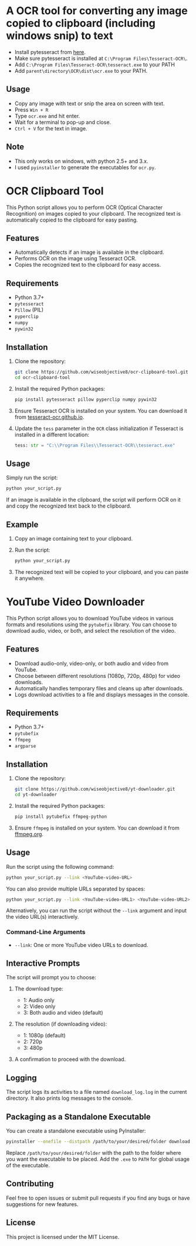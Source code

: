 # A OCR tool for converting any image copied to clipboard (including windows snip) to text
* Install pytesseract from [here](https://github.com/UB-Mannheim/tesseract/wiki).
* Make sure pytesseract is installed at ``C:\Program Files\Tesseract-OCR\``.
* Add ``C:\Program Files\Tesseract-OCR\tesseract.exe`` to your PATH
* Add ``parent\directory\OCR\dist\ocr.exe`` to your PATH.
## Usage
- Copy any image with text or snip the area on screen with text.
- Press ``Win + R``
- Type ``ocr.exe`` and hit enter.
- Wait for a terminal to pop-up and close.
- ``Ctrl + V`` for the text in image.
## Note
- This only works on windows, with python 2.5+ and 3.x.
- I used ``pyinstaller`` to generate the executables for ``ocr.py``. 

# OCR Clipboard Tool

This Python script allows you to perform OCR (Optical Character Recognition) on images copied to your clipboard. The recognized text is automatically copied to the clipboard for easy pasting.

## Features

- Automatically detects if an image is available in the clipboard.
- Performs OCR on the image using Tesseract OCR.
- Copies the recognized text to the clipboard for easy access.

## Requirements

- Python 3.7+
- `pytesseract`
- `Pillow` (PIL)
- `pyperclip`
- `numpy`
- `pywin32`

## Installation

1. Clone the repository:

    ```bash
    git clone https://github.com/wiseobjective8/ocr-clipboard-tool.git
    cd ocr-clipboard-tool
    ```

2. Install the required Python packages:

    ```bash
    pip install pytesseract pillow pyperclip numpy pywin32
    ```

3. Ensure Tesseract OCR is installed on your system. You can download it from [tesseract-ocr.github.io](https://tesseract-ocr.github.io/).

4. Update the `tess` parameter in the `OCR` class initialization if Tesseract is installed in a different location:

    ```python
    tess: str = "C:\\Program Files\\Tesseract-OCR\\tesseract.exe"
    ```

## Usage

Simply run the script:

```bash
python your_script.py
```

If an image is available in the clipboard, the script will perform OCR on it and copy the recognized text back to the clipboard.

## Example

1. Copy an image containing text to your clipboard.
2. Run the script:

    ```bash
    python your_script.py
    ```

3. The recognized text will be copied to your clipboard, and you can paste it anywhere.

# YouTube Video Downloader

This Python script allows you to download YouTube videos in various formats and resolutions using the `pytubefix` library. You can choose to download audio, video, or both, and select the resolution of the video.

## Features

- Download audio-only, video-only, or both audio and video from YouTube.
- Choose between different resolutions (1080p, 720p, 480p) for video downloads.
- Automatically handles temporary files and cleans up after downloads.
- Logs download activities to a file and displays messages in the console.

## Requirements

- Python 3.7+
- `pytubefix`
- `ffmpeg`
- `argparse`

## Installation

1. Clone the repository:

    ```bash
    git clone https://github.com/wiseobjective8/yt-downloader.git
    cd yt-downloader
    ```

2. Install the required Python packages:

    ```bash
    pip install pytubefix ffmpeg-python
    ```

3. Ensure `ffmpeg` is installed on your system. You can download it from [ffmpeg.org](https://ffmpeg.org/download.html).

## Usage

Run the script using the following command:

```bash
python your_script.py --link <YouTube-video-URL>
```

You can also provide multiple URLs separated by spaces:

```bash
python your_script.py --link <YouTube-video-URL1> <YouTube-video-URL2>
```

Alternatively, you can run the script without the `--link` argument and input the video URL(s) interactively.

### Command-Line Arguments

- `--link`: One or more YouTube video URLs to download.

## Interactive Prompts

The script will prompt you to choose:

1. The download type:
    - 1: Audio only
    - 2: Video only
    - 3: Both audio and video (default)

2. The resolution (if downloading video):
    - 1: 1080p (default)
    - 2: 720p
    - 3: 480p

3. A confirmation to proceed with the download.

## Logging

The script logs its activities to a file named `download_log.log` in the current directory. It also prints log messages to the console.

## Packaging as a Standalone Executable

You can create a standalone executable using PyInstaller:

```bash
pyinstaller --onefile --distpath /path/to/your/desired/folder download.py
```

Replace `/path/to/your/desired/folder` with the path to the folder where you want the executable to be placed. Add the ```.exe``` to ```PATH``` for global usage of the executable.

## Contributing

Feel free to open issues or submit pull requests if you find any bugs or have suggestions for new features.

## License

This project is licensed under the MIT License.
